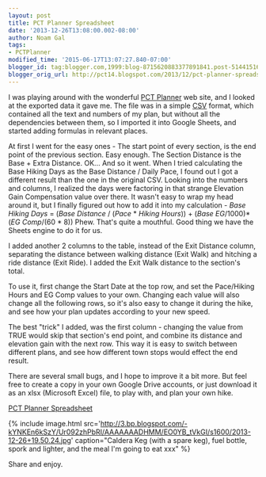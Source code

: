 ```yaml
---
layout: post
title: PCT Planner Spreadsheet
date: '2013-12-26T13:08:00.002-08:00'
author: Noam Gal
tags:
- PCTPlanner
modified_time: '2015-06-17T13:07:27.840-07:00'
blogger_id: tag:blogger.com,1999:blog-8715620883377891841.post-5144151615507804020
blogger_orig_url: http://pct14.blogspot.com/2013/12/pct-planner-spreadsheet.html
---
```


I was playing around with the wonderful [PCT Planner] web site, and I looked at the exported data it gave me. The file was in a simple [CSV] format, which contained all the text and numbers of my plan, but without all the dependencies between them, so I imported it into Google Sheets, and started adding formulas in relevant places.

At first I went for the easy ones - The start point of every section, is the end point of the previous section. Easy enough. The Section Distance is the Base + Extra Distance. OK... And so it went. When I tried calculating the Base Hiking Days as the Base Distance / Daily Pace, I found out I got a different result than the one in the original CSV. Looking into the numbers and columns, I realized the days were factoring in that strange Elevation Gain Compensation value over there. It wasn't easy to wrap my head around it, but I finally figured out how to add it into my calculation -
_Base Hiking Days_ = (_Base Distance_ / (_Pace_ * _Hiking Hours_)) + (_Base EG_/1000)*(_EG Comp_/(60 * 8))
Phew. That's quite a mouthful. Good thing we have the Sheets engine to do it for us.

I added another 2 columns to the table, instead of the Exit Distance column, separating the distance between walking distance (Exit Walk) and hitching a ride distance (Exit Ride). I added the Exit Walk distance to the section's total.

To use it, first change the Start Date at the top row, and set the Pace/Hiking Hours and EG Comp values to your own. Changing each value will also change all the following rows, so it's also easy to change it during the hike, and see how your plan updates according to your new speed.

The best "trick" I added, was the first column - changing the value from TRUE would skip that section's end point, and combine its distance and elevation gain with the next row. This way it is easy to switch between different plans, and see how different town stops would effect the end result.

There are several small bugs, and I hope to improve it a bit more. But feel free to create a copy in your own Google Drive accounts, or just download it as an xlsx (Microsoft Excel) file, to play with, and plan your own hike.

[PCT Planner Spreadsheet]

{% include image.html src='http://3.bp.blogspot.com/-kYNKEn6kSzY/Ur092zhPbRI/AAAAAAADHMM/EO0YB_tVkGI/s1600/2013-12-26+19.50.24.jpg' caption="Caldera Keg (with a spare keg), fuel bottle, spork and lighter, and the meal I'm going to eat xxx" %}

Share and enjoy.

[PCT Planner]: http://www.pctplanner.com/
[CSV]: http://en.wikipedia.org/wiki/Comma-separated_values
[PCT Planner Spreadsheet]: http://goo.gl/qdrKVH